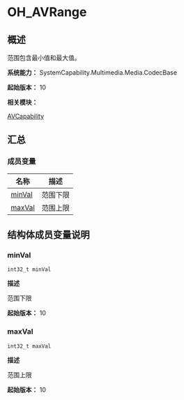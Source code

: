 # OH_AVRange


## 概述

范围包含最小值和最大值。

**系统能力：** SystemCapability.Multimedia.Media.CodecBase

**起始版本：** 10

**相关模块：**

[AVCapability](_a_v_capability.md)


## 汇总


### 成员变量

| 名称 | 描述 | 
| -------- | -------- |
| [minVal](#minval) | 范围下限 | 
| [maxVal](#maxval) | 范围上限 | 


## 结构体成员变量说明


### minVal

  
```
int32_t minVal
```

**描述**

范围下限

**起始版本：** 10


### maxVal

  
```
int32_t maxVal
```

**描述**

范围上限

**起始版本：** 10
